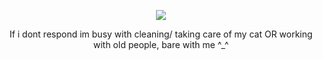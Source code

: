 </p>
<p align="center">
<img src="https://i.postimg.cc/90SYLpP0/sunny.webp">
<p align="center">
If i dont respond im busy with cleaning/ taking care of my cat OR working with old people, bare with me ^_^ 
<p align="center">
